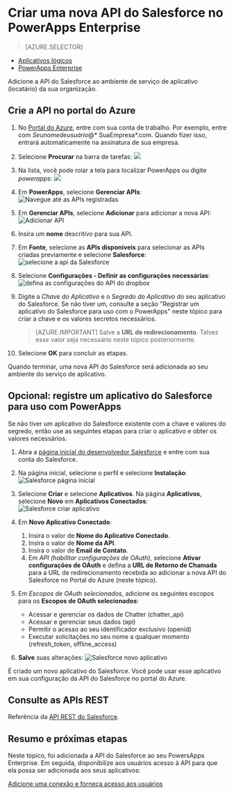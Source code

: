 <properties
	pageTitle="Adicione a API do Salesforce ao PowerApps Enterprise | Microsoft Azure"
	description="Crie ou configure uma nova API do Salesforce no ambiente de serviço de aplicativo da sua organização"
	services=""
    suite="powerapps"
	documentationCenter="" 
	authors="rajeshramabathiran"
	manager="dwerde"
	editor=""/>

<tags
   ms.service="powerapps"
   ms.devlang="na"
   ms.topic="article"
   ms.tgt_pltfrm="na"
   ms.workload="na" 
   ms.date="03/29/2016"
   ms.author="litran"/>

# Criar uma nova API do Salesforce no PowerApps Enterprise

> [AZURE.SELECTOR]
- [Aplicativos lógicos](../articles/connectors/connectors-create-api-salesforce.md)
- [PowerApps Enterprise](../articles/power-apps/powerapps-create-api-salesforce.md)

Adicione a API do Salesforce ao ambiente de serviço de aplicativo (locatário) da sua organização.

## Crie a API no portal do Azure

1. No [Portal do Azure](https://portal.azure.com/), entre com sua conta de trabalho. Por exemplo, entre com *Seunomedeusuário*@* SuaEmpresa*.com. Quando fizer isso, entrará automaticamente na assinatura de sua empresa.
 
2. Selecione **Procurar** na barra de tarefas: ![][14]

3. Na lista, você pode rolar a tela para localizar PowerApps ou digite *powerapps*: ![][15]

4. Em **PowerApps**, selecione **Gerenciar APIs**: ![Navegue até as APIs registradas][1]

5. Em **Gerenciar APIs**, selecione **Adicionar** para adicionar a nova API: ![Adicionar API][2]

6. Insira um **nome** descritivo para sua API.
	
7. Em **Fonte**, selecione as **APIs disponíveis** para selecionar as APIs criadas previamente e selecione **Salesforce**: ![selecione a api da Salesforce][3]

8. Selecione **Configurações - Definir as configurações necessárias**: ![defina as configurações do API do dropbox][7]

9. Digite a *Chave do Aplicativo* e o *Segredo do Aplicativo* do seu aplicativo do Salesforce. Se não tiver um, consulte a seção "Registrar um aplicativo do Salesforce para uso com o PowerApps" neste tópico para criar a chave e os valores secretos necessários.

	> [AZURE.IMPORTANT] Salve a **URL de redirecionamento**. Talvez esse valor seja necessário neste tópico posteriormente.

10. Selecione **OK** para concluir as etapas.

Quando terminar, uma nova API do Salesforce será adicionada ao seu ambiente do serviço de aplicativo.


## Opcional: registre um aplicativo do Salesforce para uso com PowerApps

Se não tiver um aplicativo do Salesforce existente com a chave e valores do segredo, então use as seguintes etapas para criar o aplicativo e obter os valores necessários.

1. Abra a [página inicial do desenvolvedor Salesforce][5] e entre com sua conta do Salesforce. 

2. Na página inicial, selecione o perfil e selecione **Instalação**: ![Salesforce página inicial][6]

3. Selecione **Criar** e selecione **Aplicativos**. Na página **Aplicativos**, selecione **Novo** em **Aplicativos Conectados**: ![Salesforce criar aplicativo][7]

4. Em **Novo Aplicativo Conectado**:

	1. Insira o valor de **Nome do Aplicativo Conectado**.  
	2. Insira o valor de **Nome da API**.  
	3. Insira o valor de **Email de Contato**.  
	4. Em _API (habilitar configurações de OAuth)_, selecione **Ativar configurações de OAuth** e defina a **URL de Retorno de Chamada** para a URL de redirecionamento recebida ao adicionar a nova API do Salesforce no Portal do Azure (neste tópico).  

5. Em _Escopos de OAuth selecionados_, adicione os seguintes escopos para os **Escopos de OAuth selecionados**:

	- Acessar e gerenciar os dados de Chatter (chatter\_api)
	- Acessar e gerenciar seus dados (api)
	- Permitir o acesso ao seu identificador exclusivo (openid)
	- Executar solicitações no seu nome a qualquer momento (refresh\_token, offline\_access)

6. **Salve** suas alterações: ![Salesforce novo aplicativo][8]

É criado um novo aplicativo do Salesforce. Você pode usar esse aplicativo em sua configuração da API do Salesforce no portal do Azure.

## Consulte as APIs REST

Referência da [API REST do Salesforce](../connectors/connectors-create-api-salesforce.md).

## Resumo e próximas etapas
Neste tópico, foi adicionada a API do Salesforce ao seu PowersApps Enterprise. Em seguida, disponibilize aos usuários acesso à API para que ela possa ser adicionada aos seus aplicativos:

[Adicione uma conexão e forneça acesso aos usuários](powerapps-manage-api-connection-user-access.md)

<!--References-->
[1]: ./media/powerapps-create-api-salesforce/browse-to-registered-apis.PNG
[2]: ./media/powerapps-create-api-salesforce/add-api.PNG
[3]: ./media/powerapps-create-api-salesforce/select-salesforce-api.PNG
[4]: ./media/powerapps-create-api-salesforce/configure-salesforce-api.PNG
[5]: https://developer.salesforce.com
[6]: ./media/powerapps-create-api-salesforce/salesforce-developer-homepage.PNG
[7]: ./media/powerapps-create-api-salesforce/salesforce-create-app.PNG
[8]: ./media/powerapps-create-api-salesforce/salesforce-new-app.PNG
[14]: ./media/powerapps-create-api-salesforce/browseall.png
[15]: ./media/powerapps-create-api-salesforce/allresources.png

<!---HONumber=AcomDC_0330_2016-->